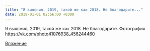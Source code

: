 ```yaml
---
title: "Я выяснил, 2019, такой же как 2018. Не благодарите..."
date: 2019-01-01 02:56:00 +0300
---
```


Я выяснил, 2019, такой же как 2018. Не благодарите.
Фотография
https://vk.com/photo41076938_456244460

[Вложение](https://vk.com/photo41076938_456244460)
